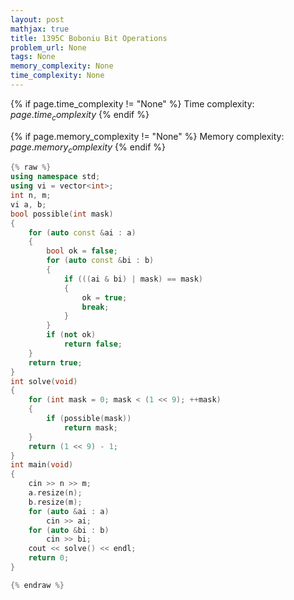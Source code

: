 ```yaml
---
layout: post
mathjax: true
title: 1395C Boboniu Bit Operations
problem_url: None
tags: None
memory_complexity: None
time_complexity: None
---
```




{% if page.time_complexity != "None" %}
Time complexity: ${{ page.time_complexity }}$
{% endif %}

{% if page.memory_complexity != "None" %}
Memory complexity: ${{ page.memory_complexity }}$
{% endif %}

```cpp
{% raw %}
using namespace std;
using vi = vector<int>;
int n, m;
vi a, b;
bool possible(int mask)
{
    for (auto const &ai : a)
    {
        bool ok = false;
        for (auto const &bi : b)
        {
            if (((ai & bi) | mask) == mask)
            {
                ok = true;
                break;
            }
        }
        if (not ok)
            return false;
    }
    return true;
}
int solve(void)
{
    for (int mask = 0; mask < (1 << 9); ++mask)
    {
        if (possible(mask))
            return mask;
    }
    return (1 << 9) - 1;
}
int main(void)
{
    cin >> n >> m;
    a.resize(n);
    b.resize(m);
    for (auto &ai : a)
        cin >> ai;
    for (auto &bi : b)
        cin >> bi;
    cout << solve() << endl;
    return 0;
}

{% endraw %}
```